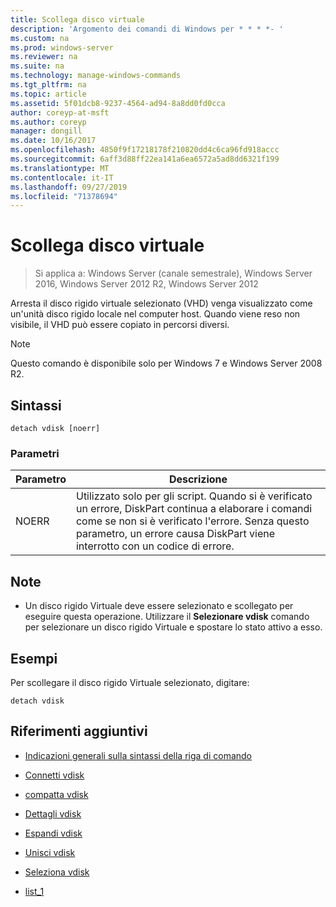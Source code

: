 ```yaml
---
title: Scollega disco virtuale
description: 'Argomento dei comandi di Windows per * * * *- '
ms.custom: na
ms.prod: windows-server
ms.reviewer: na
ms.suite: na
ms.technology: manage-windows-commands
ms.tgt_pltfrm: na
ms.topic: article
ms.assetid: 5f01dcb8-9237-4564-ad94-8a8dd0fd0cca
author: coreyp-at-msft
ms.author: coreyp
manager: dongill
ms.date: 10/16/2017
ms.openlocfilehash: 4850f9f17218178f210820dd4c6ca96fd918accc
ms.sourcegitcommit: 6aff3d88ff22ea141a6ea6572a5ad8dd6321f199
ms.translationtype: MT
ms.contentlocale: it-IT
ms.lasthandoff: 09/27/2019
ms.locfileid: "71378694"
---
```

# <a name="detach-vdisk"></a>Scollega disco virtuale

>Si applica a: Windows Server (canale semestrale), Windows Server 2016, Windows Server 2012 R2, Windows Server 2012

Arresta il disco rigido virtuale selezionato \(VHD\) venga visualizzato come un'unità disco rigido locale nel computer host. Quando viene reso non visibile, il VHD può essere copiato in percorsi diversi.  
  
> [!NOTE]  
> Questo comando è disponibile solo per Windows 7 e Windows Server 2008 R2.  
  
## <a name="syntax"></a>Sintassi  
  
```  
detach vdisk [noerr]  
```  
  
### <a name="parameters"></a>Parametri  
  
|Parametro|Descrizione|  
|-------|--------|  
|NOERR|Utilizzato solo per gli script. Quando si è verificato un errore, DiskPart continua a elaborare i comandi come se non si è verificato l'errore. Senza questo parametro, un errore causa DiskPart viene interrotto con un codice di errore.|  
  
## <a name="remarks"></a>Note  
  
-   Un disco rigido Virtuale deve essere selezionato e scollegato per eseguire questa operazione. Utilizzare il **Selezionare vdisk** comando per selezionare un disco rigido Virtuale e spostare lo stato attivo a esso.  
  
## <a name="BKMK_Examples"></a>Esempi  
Per scollegare il disco rigido Virtuale selezionato, digitare:  
  
```  
detach vdisk  
```  
  
## <a name="additional-references"></a>Riferimenti aggiuntivi  
  
-   [Indicazioni generali sulla sintassi della riga di comando](command-line-syntax-key.md)  
  
-   [Connetti vdisk](attach-vdisk.md)  
  
-   [compatta vdisk](compact-vdisk.md)  
  
  
  
-   [Dettagli vdisk](detail-vdisk.md)  
  
-   [Espandi vdisk](expand-vdisk.md)  
  
-   [Unisci vdisk](merge-vdisk.md)  
  
-   [Seleziona vdisk](select-vdisk.md)  
  
-   [list_1](list_1.md)  
  

